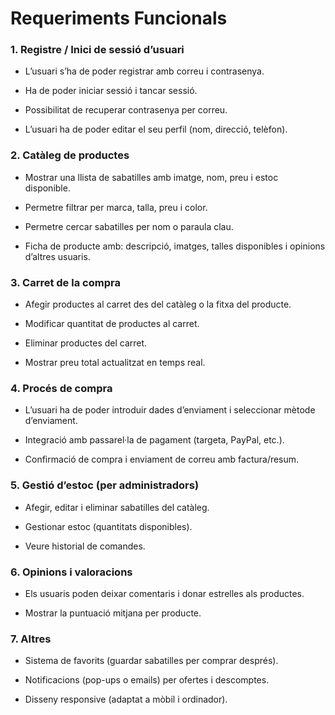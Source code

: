 # Requeriments Funcionals



### 1. Registre / Inici de sessió d’usuari

- L’usuari s’ha de poder registrar amb correu i contrasenya.

- Ha de poder iniciar sessió i tancar sessió.

- Possibilitat de recuperar contrasenya per correu.

- L’usuari ha de poder editar el seu perfil (nom, direcció, telèfon).



### 2. Catàleg de productes

- Mostrar una llista de sabatilles amb imatge, nom, preu i estoc disponible.

- Permetre filtrar per marca, talla, preu i color.

- Permetre cercar sabatilles per nom o paraula clau.

- Ficha de producte amb: descripció, imatges, talles disponibles i opinions d’altres usuaris.



### 3. Carret de la compra

- Afegir productes al carret des del catàleg o la fitxa del producte.

- Modificar quantitat de productes al carret.

- Eliminar productes del carret.

- Mostrar preu total actualitzat en temps real.



### 4. Procés de compra

- L’usuari ha de poder introduir dades d’enviament i seleccionar mètode d’enviament.

- Integració amb passarel·la de pagament (targeta, PayPal, etc.).

- Confirmació de compra i enviament de correu amb factura/resum.



### 5. Gestió d’estoc (per administradors)

- Afegir, editar i eliminar sabatilles del catàleg.

- Gestionar estoc (quantitats disponibles).

- Veure historial de comandes.



### 6. Opinions i valoracions

- Els usuaris poden deixar comentaris i donar estrelles als productes.

- Mostrar la puntuació mitjana per producte.



### 7. Altres

- Sistema de favorits (guardar sabatilles per comprar després).

- Notificacions (pop-ups o emails) per ofertes i descomptes.

- Disseny responsive (adaptat a mòbil i ordinador).


